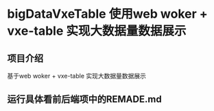 # bigDataVxeTable 使用web woker + vxe-table 实现大数据量数据展示 

## 项目介绍

基于web woker + vxe-table 实现大数据量数据展示 

## 运行具体看前后端项中的REMADE.md
